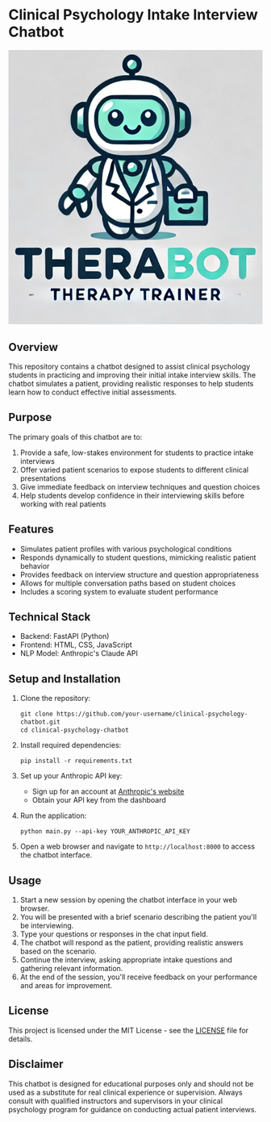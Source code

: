 # Clinical Psychology Intake Interview Chatbot

![Cute robot logo for Therabot.](/static/logo.png)

## Overview

This repository contains a chatbot designed to assist clinical psychology students in practicing and improving their initial intake interview skills. The chatbot simulates a patient, providing realistic responses to help students learn how to conduct effective initial assessments.

## Purpose

The primary goals of this chatbot are to:

1. Provide a safe, low-stakes environment for students to practice intake interviews
2. Offer varied patient scenarios to expose students to different clinical presentations
3. Give immediate feedback on interview techniques and question choices
4. Help students develop confidence in their interviewing skills before working with real patients

## Features

- Simulates patient profiles with various psychological conditions
- Responds dynamically to student questions, mimicking realistic patient behavior
- Provides feedback on interview structure and question appropriateness
- Allows for multiple conversation paths based on student choices
- Includes a scoring system to evaluate student performance

## Technical Stack

- Backend: FastAPI (Python)
- Frontend: HTML, CSS, JavaScript
- NLP Model: Anthropic's Claude API

## Setup and Installation

1. Clone the repository:
   ```
   git clone https://github.com/your-username/clinical-psychology-chatbot.git
   cd clinical-psychology-chatbot
   ```

2. Install required dependencies:
   ```
   pip install -r requirements.txt
   ```

3. Set up your Anthropic API key:
   - Sign up for an account at [Anthropic's website](https://www.anthropic.com)
   - Obtain your API key from the dashboard

4. Run the application:
   ```
   python main.py --api-key YOUR_ANTHROPIC_API_KEY
   ```

5. Open a web browser and navigate to `http://localhost:8000` to access the chatbot interface.

## Usage

1. Start a new session by opening the chatbot interface in your web browser.
2. You will be presented with a brief scenario describing the patient you'll be interviewing.
3. Type your questions or responses in the chat input field.
4. The chatbot will respond as the patient, providing realistic answers based on the scenario.
5. Continue the interview, asking appropriate intake questions and gathering relevant information.
6. At the end of the session, you'll receive feedback on your performance and areas for improvement.

## License

This project is licensed under the MIT License - see the [LICENSE](LICENSE) file for details.

## Disclaimer

This chatbot is designed for educational purposes only and should not be used as a substitute for real clinical experience or supervision. Always consult with qualified instructors and supervisors in your clinical psychology program for guidance on conducting actual patient interviews.